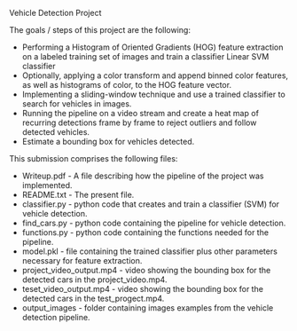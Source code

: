 Vehicle Detection Project

The goals / steps of this project are the following:

* Performing a Histogram of Oriented Gradients (HOG) feature extraction on a labeled training set of images and train a classifier Linear SVM classifier
* Optionally, applying a color transform and append binned color features, as well as histograms of color, to the HOG feature vector. 
* Implementing a sliding-window technique and use a trained classifier to search for vehicles in images.
* Running the pipeline on a video stream and create a heat map of recurring detections frame by frame to reject outliers and follow detected vehicles.
* Estimate a bounding box for vehicles detected.

This submission comprises the following files:

* Writeup.pdf - A file describing how the pipeline of the project was implemented.
* README.txt - The present file.
* classifier.py - python code that creates and train a classifier (SVM) for vehicle detection.
* find_cars.py - python code containing the pipeline for vehicle detection.
* functions.py - python code containing the functions needed for the pipeline.
* model.pkl - file containing the trained classifier plus other parameters necessary for feature extraction.
* project_video_output.mp4 - video showing the bounding box for the detected cars in the project_video.mp4.
* teset_video_output.mp4 - video showing the bounding box for the detected cars in the test_progect.mp4.
* output_images - folder containing images examples from the vehicle detection pipeline.